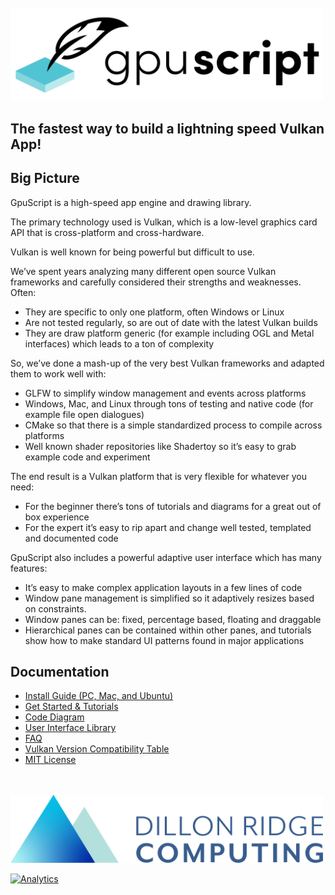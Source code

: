 <br>
<img src="Doc/images/GPUscript.png" width="500">

## The fastest way to build a lightning speed Vulkan App!

## **Big Picture**

GpuScript is a high-speed app engine and drawing library.

The primary technology used is Vulkan, which is a low-level graphics card API that is cross-platform and cross-hardware.

Vulkan is well known for being powerful but difficult to use.

We’ve spent years analyzing many different open source Vulkan frameworks and carefully considered their strengths and weaknesses.  Often:

* They are specific to only one platform, often Windows or Linux
* Are not tested regularly, so are out of date with the latest Vulkan builds
* They are draw platform generic (for example including OGL and Metal interfaces) which leads to a ton of complexity

So, we’ve done a mash-up of the very best Vulkan frameworks and adapted them to work well with:

* GLFW to simplify window management and events across platforms
* Windows, Mac, and Linux through tons of testing and native code (for example file open dialogues)
* CMake so that there is a simple standardized process to compile across platforms
* Well known shader repositories like Shadertoy so it’s easy to grab example code and experiment

The end result is a Vulkan platform that is very flexible for whatever you need:
* For the beginner there’s tons of tutorials and diagrams for a great out of box experience
* For the expert it’s easy to rip apart and change well tested, templated and documented code

GpuScript also includes a powerful adaptive user interface which has many features:

* It’s easy to make complex application layouts in a few lines of code
* Window pane management is simplified so it adaptively resizes based on constraints.
* Window panes can be: fixed, percentage based, floating and draggable
* Hierarchical panes can be contained within other panes, and tutorials show how to make standard UI patterns found in major applications


## **Documentation**

* [Install Guide (PC, Mac, and Ubuntu)](Doc/Install_Notes_Index.md)
* [Get Started & Tutorials](Doc/Tutorials_Index.md)
* [Code Diagram](Doc/Code_Big_Picture_Diagram.pdf)
* [User Interface Library](Doc/UILib_Starting_Functions.md)
* [FAQ](Doc/FAQ.md)
* [Vulkan Version Compatibility Table](Doc/Vulkan_Compatibility.md)
* [MIT License](LICENSE.txt)


<br><br>
<img src="Doc/images/DRComputing.png" width="500">

[![Analytics](https://ga-beacon.appspot.com/UA-154737984-2/DillonRidgeComputing/GPU-Script?pixel)](https://github.com/igrigorik/ga-beacon)